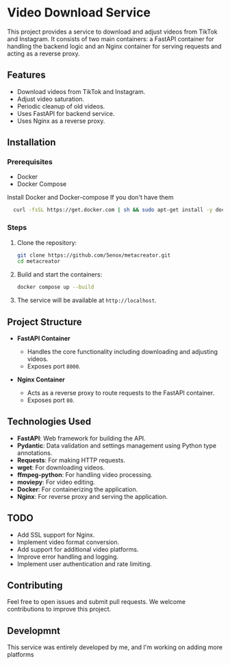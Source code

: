 # Video Download Service

This project provides a service to download and adjust videos from TikTok and Instagram. It consists of two main containers: a FastAPI container for handling the backend logic and an Nginx container for serving requests and acting as a reverse proxy.

## Features

- Download videos from TikTok and Instagram.
- Adjust video saturation.
- Periodic cleanup of old videos.
- Uses FastAPI for backend service.
- Uses Nginx as a reverse proxy.

## Installation

### Prerequisites

- Docker
- Docker Compose

Install Docker and Docker-compose If you don't have them

  ```sh
    curl -fsSL https://get.docker.com | sh && sudo apt-get install -y docker-compose

  ```

### Steps

1. Clone the repository:

    ```sh
    git clone https://github.com/5enox/metacreator.git
    cd metacreator
    ```

2. Build and start the containers:

    ```sh
    docker compose up --build
    ```

3. The service will be available at `http://localhost`.

## Project Structure

- **FastAPI Container**
  - Handles the core functionality including downloading and adjusting videos.
  - Exposes port `8000`.

- **Nginx Container**
  - Acts as a reverse proxy to route requests to the FastAPI container.
  - Exposes port `80`.

## Technologies Used

- **FastAPI**: Web framework for building the API.
- **Pydantic**: Data validation and settings management using Python type annotations.
- **Requests**: For making HTTP requests.
- **wget**: For downloading videos.
- **ffmpeg-python**: For handling video processing.
- **moviepy**: For video editing.
- **Docker**: For containerizing the application.
- **Nginx**: For reverse proxy and serving the application.

## TODO

- Add SSL support for Nginx.
- Implement video format conversion.
- Add support for additional video platforms.
- Improve error handling and logging.
- Implement user authentication and rate limiting.

## Contributing

Feel free to open issues and submit pull requests. We welcome contributions to improve this project.

## Developmnt

This service was entirely developed by me, and I'm working on adding more platforms
